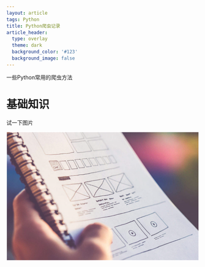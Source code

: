 ```yaml
---
layout: article
tags: Python
title: Python爬虫记录
article_header:
  type: overlay
  theme: dark
  background_color: '#123'
  background_image: false
---
```


一些Python常用的爬虫方法

<!--more-->

# 基础知识

试一下图片

<img class="image image--md" src="https://raw.githubusercontent.com/Chunar5354/Chunar5354.github.io/master/_posts/images/11.png"/>
